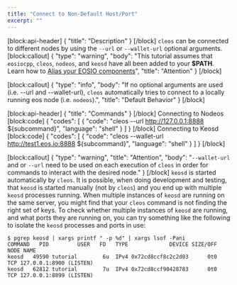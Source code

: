 ```yaml
---
title: "Connect to Non-Default Host/Port"
excerpt: ""
---
```

[block:api-header]
{
  "title": "Description"
}
[/block]
`cleos` can be connected to different nodes by using the `--url` or `--wallet-url` optional arguments.
[block:callout]
{
  "type": "warning",
  "body": "This tutorial assumes that `eosiocpp`, `cleos`, `nodeos`, and `keosd` have all been added to your **$PATH**. Learn how to [Alias your EOSIO components](https://developers.eos.io/eosio-cpp/docs/aliasing-eosio-components)",
  "title": "Attention"
}
[/block]

[block:callout]
{
  "type": "info",
  "body": "If no optional arguments are used (i.e. --url and --wallet-url), `cleos` automatically tries to connect to a locally running eos node (i.e. `nodeos`).",
  "title": "Default Behavior"
}
[/block]

[block:api-header]
{
  "title": "Commands"
}
[/block]
Connecting to Nodeos
[block:code]
{
  "codes": [
    {
      "code": "cleos --url http://127.0.0.1:8888 ${subcommand}",
      "language": "shell"
    }
  ]
}
[/block]
Connecting to Keosd
[block:code]
{
  "codes": [
    {
      "code": "cleos --wallet-url http://test1.eos.io:8888 ${subcommand}",
      "language": "shell"
    }
  ]
}
[/block]

[block:callout]
{
  "type": "warning",
  "title": "Attention",
  "body": "`--wallet-url` and or `--url` need to be used on each execution of `cleos` in order for commands to interact with the desired node."
}
[/block]
`keosd` is started automatically by `cleos`.  It is possible, when doing development and testing, that `keosd` is started manually (not by `cleos`) and you end up with multiple `keosd` processes running.  When multiple instances of `keosd` are running on the same server, you might find that your `cleos` command is not finding the right set of keys.  To check whether multiple instances of `keosd` are running, and what ports they are running on, you can try something like the following to isolate the `keosd` processes and ports in use:
```
$ pgrep keosd | xargs printf " -p %d" | xargs lsof -Pani
COMMAND   PID         USER   FD   TYPE             DEVICE SIZE/OFF NODE NAME
keosd   49590 tutorial        6u  IPv4 0x72cd8ccf8c2c2d03      0t0  TCP 127.0.0.1:8900 (LISTEN)
keosd   62812 tutorial        7u  IPv4 0x72cd8ccf90428783      0t0  TCP 127.0.0.1:8899 (LISTEN)
```